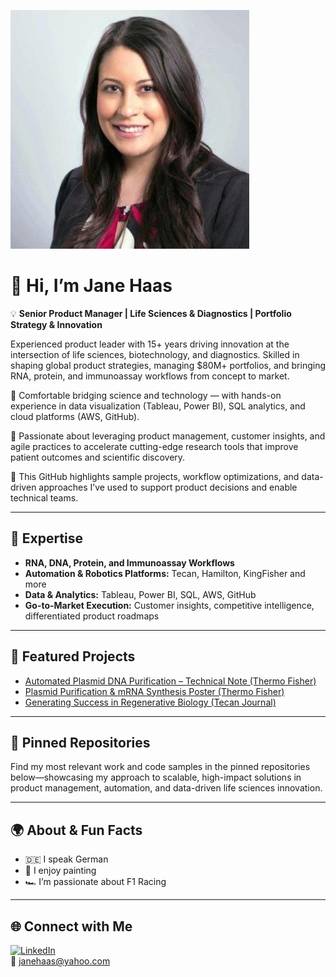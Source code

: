 ![Jane Haas – Professional Headshot](https://github.com/janehaas/janehaas/blob/main/JaneHaas.jpg)
# 👋 Hi, I’m Jane Haas

💡 **Senior Product Manager | Life Sciences & Diagnostics | Portfolio Strategy & Innovation**

Experienced product leader with 15+ years driving innovation at the intersection of life sciences, biotechnology, and diagnostics. Skilled in shaping global product strategies, managing $80M+ portfolios, and bringing RNA, protein, and immunoassay workflows from concept to market.

🔬 Comfortable bridging science and technology — with hands-on experience in data visualization (Tableau, Power BI), SQL analytics, and cloud platforms (AWS, GitHub).

🚀 Passionate about leveraging product management, customer insights, and agile practices to accelerate cutting-edge research tools that improve patient outcomes and scientific discovery.

📂 This GitHub highlights sample projects, workflow optimizations, and data-driven approaches I’ve used to support product decisions and enable technical teams.

---

## 🔬 Expertise

- **RNA, DNA, Protein, and Immunoassay Workflows**
- **Automation & Robotics Platforms:** Tecan, Hamilton, KingFisher and more
- **Data & Analytics:** Tableau, Power BI, SQL, AWS, GitHub
- **Go-to-Market Execution:** Customer insights, competitive intelligence, differentiated product roadmaps

---

## 🚀 Featured Projects

- [Automated Plasmid DNA Purification – Technical Note (Thermo Fisher)](https://assets.thermofisher.com/TFS-Assets/BID/Technical-Notes/automate-plasmid-dna-purification-tech-note.pdf)
- [Plasmid Purification & mRNA Synthesis Poster (Thermo Fisher)](https://documents.thermofisher.com/TFS-Assets/BID/posters/plasmid-purification-mrna-synthesis-poster.pdf)
- [Generating Success in Regenerative Biology (Tecan Journal)](https://www.tecan.com/hubfs/Tecan_Journal/202002/24-25_Generating_success_in_regenerative_biology_22020.pdf)

---

## 📌 Pinned Repositories

Find my most relevant work and code samples in the pinned repositories below—showcasing my approach to scalable, high-impact solutions in product management, automation, and data-driven life sciences innovation.

---

## 🌍 About & Fun Facts

- 🇩🇪 I speak German
- 🎨 I enjoy painting
- 🏎️ I’m passionate about F1 Racing

---

## 🌐 Connect with Me

[![LinkedIn](https://img.shields.io/badge/-LinkedIn-blue?logo=linkedin&logoColor=white&style=flat-square)](https://www.linkedin.com/in/janehaas1212)  
📧 janehaas@yahoo.com
